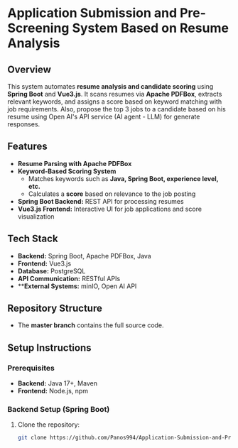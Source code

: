 # Application Submission and Pre-Screening System Based on Resume Analysis  

## Overview  
This system automates **resume analysis and candidate scoring** using **Spring Boot** and **Vue3.js**. It scans resumes via **Apache PDFBox**, extracts relevant keywords, and assigns a score based on keyword matching with job requirements. Also, propose the top 3 jobs to a candidate based on his resume using Open AI's API service (AI agent - LLM) for generate responses.

## Features  
- **Resume Parsing with Apache PDFBox**  
- **Keyword-Based Scoring System**  
  - Matches keywords such as **Java, Spring Boot, experience level, etc.**  
  - Calculates a **score** based on relevance to the job posting  
- **Spring Boot Backend:** REST API for processing resumes  
- **Vue3.js Frontend:** Interactive UI for job applications and score visualization  


## Tech Stack  
- **Backend:** Spring Boot, Apache PDFBox, Java 
- **Frontend:** Vue3.js  
- **Database:**  PostgreSQL  
- **API Communication:** RESTful APIs
- ****External Systems:** minIO, Open AI API

## Repository Structure  
- The **master branch** contains the full source code.  

## Setup Instructions  
### Prerequisites  
- **Backend:** Java 17+, Maven  
- **Frontend:** Node.js, npm  

### Backend Setup (Spring Boot)  
1. Clone the repository:  
   ```bash
   git clone https://github.com/Panos994/Application-Submission-and-Pre-Screening-System-Based-on-Resume-Analysis..git
